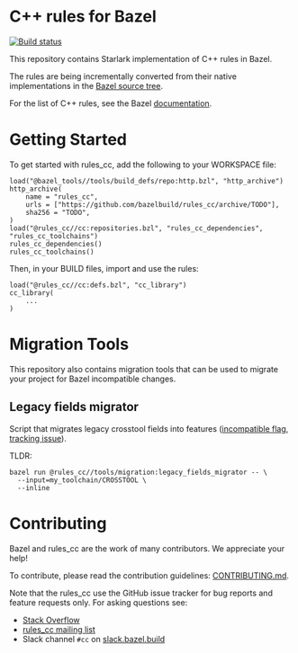 # C++ rules for Bazel

[![Build status](https://badge.buildkite.com/f03592ae2d7d25a2abc2a2ba776e704823fa17fd3e061f5103.svg?branch=master)](https://buildkite.com/bazel/rules-cc)

This repository contains Starlark implementation of C++ rules in Bazel.

The rules are being incrementally converted from their native implementations in the [Bazel source tree](https://source.bazel.build/bazel/+/master:src/main/java/com/google/devtools/build/lib/rules/cpp/).

For the list of C++ rules, see the Bazel
[documentation](https://docs.bazel.build/versions/master/be/overview.html).

# Getting Started

To get started with rules\_cc, add the following to your WORKSPACE file:

```
load("@bazel_tools//tools/build_defs/repo:http.bzl", "http_archive")
http_archive(
    name = "rules_cc",
    urls = ["https://github.com/bazelbuild/rules_cc/archive/TODO"],
    sha256 = "TODO",
)
load("@rules_cc//cc:repositories.bzl", "rules_cc_dependencies", "rules_cc_toolchains")
rules_cc_dependencies()
rules_cc_toolchains()
```

Then, in your BUILD files, import and use the rules:

```
load("@rules_cc//cc:defs.bzl", "cc_library")
cc_library(
    ...
)
```

# Migration Tools

This repository also contains migration tools that can be used to migrate your
project for Bazel incompatible changes.

## Legacy fields migrator

Script that migrates legacy crosstool fields into features
([incompatible flag](https://github.com/bazelbuild/bazel/issues/6861),
[tracking issue](https://github.com/bazelbuild/bazel/issues/5883)).

TLDR:

    bazel run @rules_cc//tools/migration:legacy_fields_migrator -- \
      --input=my_toolchain/CROSSTOOL \
      --inline

# Contributing

Bazel and rules_cc are the work of many contributors. We appreciate your help!

To contribute, please read the contribution guidelines: [CONTRIBUTING.md](https://github.com/bazelbuild/rules_cc/blob/master/CONTRIBUTING.md).

Note that the rules_cc use the GitHub issue tracker for bug reports and feature requests only.
For asking questions see:

* [Stack Overflow](https://stackoverflow.com/questions/tagged/bazel)
* [rules_cc mailing list](https://groups.google.com/forum/#!forum/cc-bazel-discuss)
* Slack channel `#cc` on [slack.bazel.build](https://slack.bazel.build)
